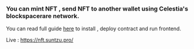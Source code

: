 ### You can mint NFT , send NFT to another wallet using Celestia's blockspacerare network.

You can read full guide [here](https://curly-dead-93d.notion.site/How-to-build-NFT-project-on-Celestia-and-interact-with-contract-using-react-js-Part-1-4549d70c8cb7402da120c192d23a84f6) to install , deploy contract and run frontend.

Live : https://nft.suntzu.pro/